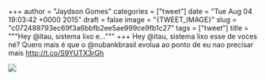 
+++
author = "Jaydson Gomes"
categories = ["tweet"]
date = "Tue Aug 04 19:03:42 +0000 2015"
draft = false
image = "{TWEET_IMAGE}"
slug = "c072489793ec69f3a6bbfb2ee5ae999ce9fb1c27"
tags = ["tweet"]
title = """Hey @itau, sistema lixo e..."""
+++
Hey @itau, sistema lixo esse de voces né? Quero mais é que o @nubankbrasil evolua ao ponto de eu nao precisar mais http://t.co/S9YUTX3rGh

![](/images/tweet-media/628642485267505152-CLlh8CoWEAEWQKT.png)